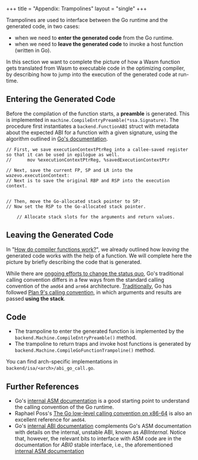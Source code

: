 +++
title = "Appendix: Trampolines"
layout = "single"
+++

Trampolines are used to interface between the Go runtime and the generated
code, in two cases:

- when we need to **enter the generated code** from the Go runtime.
- when we need to **leave the generated code** to invoke a host function (written in Go).

In this section we want to complete the picture of how a Wasm function gets
translated from Wasm to executable code in the optimizing compiler, by
describing how to jump into the execution of the generated code at run-time.

## Entering the Generated Code

Before the compilation of the function starts, a **preamble** is generated.
This is implemented in `machine.CompileEntryPreamble(*ssa.Signature)`.
The procedure first instantiates a `backend.FunctionABI` struct with metadata
about the expected ABI for a function with a given signature, using the
algorithm outlined in [Go's documentation][abi-cc].



	// First, we save executionContextPtrReg into a callee-saved register so that it can be used in epilogue as well.
	// 		mov %executionContextPtrReg, %savedExecutionContextPtr

	// Next, save the current FP, SP and LR into the wazevo.executionContext:
	// Next is to save the original RBP and RSP into the execution context.


	// Then, move the Go-allocated stack pointer to SP:
	// Now set the RSP to the Go-allocated stack pointer.

		// Allocate stack slots for the arguments and return values.


[abi-arm64]: https://tip.golang.org/src/cmd/compile/abi-internal#arm64-architecture
[abi-amd64]: https://tip.golang.org/src/cmd/compile/abi-internal#amd64-architecture
[abi-cc]: https://tip.golang.org/src/cmd/compile/abi-internal#function-call-argument-and-result-passing


## Leaving the Generated Code


In "[How do compiler functions work?][how-do-compiler-functions-work]",
we already outlined how _leaving_ the generated code works with the help of
a function. We will complete here the picture by briefly describing
the code that is generated.

While there are [ongoing efforts to change the status quo][proposal-register-cc],
Go's traditional calling convention differs in a few ways from the standard
calling convention of the `amd64` and `arm64` architecture. [Traditionally][abi-asm],
Go has followed [Plan 9's calling convention][proposal-register-cc], in which
arguments and results are passed **using the stack**.


## Code

- The trampoline to enter the generated function is implemented by the `backend.Machine.CompileEntryPreamble()` method.
- The trampoline to return traps and invoke host functions is generated by `backend.Machine.CompileGoFunctionTrampoline()` method.

You can find arch-specific implementations in `backend/isa/<arch>/abi_go_call.go`.

## Further References

- Go's [internal ASM documentation][abi-asm] is a good starting point to
  understand the calling convention of the Go runtime.
- Raphael Poss's [The Go low-level calling convention on x86-64][go-call-conv-x86]
  is also an excellent reference for `amd64`.
- Go's [internal ABI documentation][abi-internal] complements Go's ASM documentation
  with details on the internal, unstable ABI, known as *ABIInternal*. Notice that,
  however, the relevant bits to interface with ASM code are in the documentation for
  *ABI0* stable interface, i.e., the aforementioned [internal ASM documentation][abi-asm]

[abi-asm]: https://go.dev/doc/asm
[abi-internal]: https://tip.golang.org/src/cmd/compile/abi-internal
[go-call-conv-x86]: https://dr-knz.net/go-calling-convention-x86-64.html
[proposal-register-cc]: https://go.googlesource.com/proposal/+/master/design/40724-register-calling.md#background
[how-do-compiler-functions-work]: ../../how_do_compiler_functions_work/

